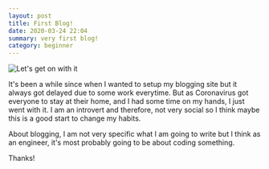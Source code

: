 ```yaml
---
layout: post
title: First Blog!
date: 2020-03-24 22:04
summary: very first blog!
category: beginner
---
```


![Let's get on with it](https://media.giphy.com/media/YPIrsRqqO7oB2/giphy.gif)

It's been a while since when I wanted to setup my blogging site but it always got delayed due to some work everytime. But as Coronavirus got everyone to stay at their home, and I had some time on my hands, I just went with it. I am an introvert and therefore, not very social so I think maybe this is a good start to change my habits.

About blogging, I am not very specific what I am going to write but I think as an engineer, it's most probably going to be about coding something.

Thanks!